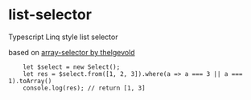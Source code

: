 # list-selector
Typescript Linq style list selector 

based on [array-selector by thelgevold](https://github.com/thelgevold/array-selector)

```
    let $select = new Select();
    let res = $select.from([1, 2, 3]).where(a => a === 3 || a === 1).toArray()
	console.log(res); // return [1, 3]
```